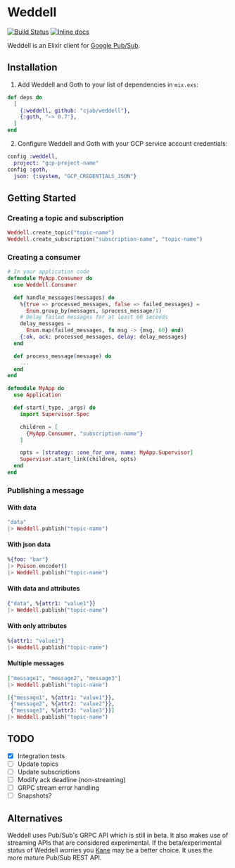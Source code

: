 # Weddell

[![Build Status](https://travis-ci.org/cjab/weddell.svg?branch=master)](https://travis-ci.org/cjab/weddell)
[![Inline docs](http://inch-ci.org/github/cjab/weddell.svg)](http://inch-ci.org/github/cjab/weddell)

Weddell is an Elixir client for [Google Pub/Sub](https://cloud.google.com/pubsub/).

## Installation

1) Add Weddell and Goth to your list of dependencies in `mix.exs`:

```elixir
def deps do
  [
    {:weddell, github: "cjab/weddell"},
    {:goth, "~> 0.7"},
  ]
end
```

2) Configure Weddell and Goth with your GCP service account credentials:

```elixir
config :weddell,
  project: "gcp-project-name"
config :goth,
  json: {:system, "GCP_CREDENTIALS_JSON"}
```

## Getting Started

### Creating a topic and subscription

```elixir
Weddell.create_topic("topic-name")
Weddell.create_subscription("subscription-name", "topic-name")
```

### Creating a consumer

```elixir
# In your application code
defmodule MyApp.Consumer do
  use Weddell.Consumer

  def handle_messages(messages) do
    %{true => processed_messages, false => failed_messages} =
      Enum.group_by(messages, &process_message/1)
    # Delay failed messages for at least 60 seconds
    delay_messages =
      Enum.map(failed_messages, fn msg -> {msg, 60} end)
    {:ok, ack: processed_messages, delay: delay_messages}
  end

  def process_message(message) do
    ...
  end
end

defmodule MyApp do
  use Application

  def start(_type, _args) do
    import Supervisor.Spec

    children = [
      {MyApp.Consumer, "subscription-name"}
    ]

    opts = [strategy: :one_for_one, name: MyApp.Supervisor]
    Supervisor.start_link(children, opts)
  end
end
```

### Publishing a message

#### With data

```elixir
"data"
|> Weddell.publish("topic-name")
```

#### With json data

```elixir
%{foo: "bar"}
|> Poison.encode!()
|> Weddell.publish("topic-name")
```

#### With data and attributes

```elixir
{"data", %{attr1: "value1"}}
|> Weddell.publish("topic-name")
```

#### With only attributes

```elixir
%{attr1: "value1"}
|> Weddell.publish("topic-name")
```

#### Multiple messages

```elixir
["message1", "message2", "message3"]
|> Weddell.publish("topic-name")

[{"message1", %{attr1: "value1"}},
 {"message2", %{attr2: "value2"}},
 {"message3", %{attr3: "value3"}}]
|> Weddell.publish("topic-name")
```

## TODO

- [X] Integration tests
- [ ] Update topics
- [ ] Update subscriptions
- [ ] Modify ack deadline (non-streaming)
- [ ] GRPC stream error handling
- [ ] Snapshots?

## Alternatives

Weddell uses Pub/Sub's GRPC API which is still in beta. It also
makes use of streaming APIs that are considered experimental. If the
beta/experimental status of Weddell worries you [Kane](https://github.com/peburrows/kane)
may be a better choice. It uses the more mature Pub/Sub REST API.
